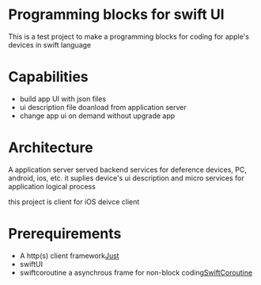 # Programming blocks for swift UI

This is a test project to make a programming blocks for coding for apple's devices in swift language

# Capabilities
- build app UI with json files 
- ui description file doanload from application server
- change app ui on demand without upgrade app

# Architecture

A application server served backend services for deference devices, PC, android, ios, etc. it suplies device's ui description and micro services for application logical process

this project is client for iOS deivce client

# Prerequirements

- A http(s) client framework[Just](https://github.com/dduan/Just)
- swiftUI
- swiftcoroutine a asynchrous frame for non-block coding[SwiftCoroutine](https://github.com/belozierov/SwiftCoroutine)
 

